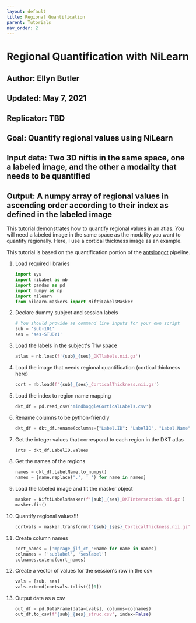 ```yaml
---
layout: default
title: Regional Quantification
parent: Tutorials
nav_order: 2
---
```



# Regional Quantification with NiLearn

## Author: Ellyn Butler

## Updated: May 7, 2021

## Replicator: TBD

## Goal: Quantify regional values using NiLearn

## Input data: Two 3D niftis in the same space, one a labeled image, and the other a modality that needs to be quantified

## Output: A numpy array of regional values in ascending order according to their index as defined in the labeled image

This tutorial demonstrates how to quantify regional values in an atlas. You will need a labeled image in the same space as the modality you want to quantify regionally. Here, I use a cortical thickness image as an example.

This tutorial is based on the quantification portion of the [antslongct](https://github.com/PennBBL/antslongct/blob/main/quantifyROIs.py) pipeline.

1.  Load required libraries

    ```python
    import sys
    import nibabel as nb
    import pandas as pd
    import numpy as np
    import nilearn
    from nilearn.maskers import NiftiLabelsMasker
    ```

2.  Declare dummy subject and session labels

    ```python
    # You should provide as command line inputs for your own script
    sub = 'sub-101'
    ses = 'ses-STUDY1'
    ```

3.  Load the labels in the subject's T1w space

    ```python
    atlas = nb.load(f'{sub}_{ses}_DKTlabels.nii.gz')
    ```


4.  Load the image that needs regional quantification (cortical thickness here)

    ```python
    cort = nb.load(f'{sub}_{ses}_CorticalThickness.nii.gz')
    ```

5.  Load the index to region name mapping

    ```python
    dkt_df = pd.read_csv('mindboggleCorticalLabels.csv')
    ```

6.  Rename columns to be python-friendly

    ```python
    dkt_df = dkt_df.rename(columns={"Label.ID": "LabelID", "Label.Name": "LabelName"})
    ```

7.  Get the integer values that correspond to each region in the DKT atlas

    ```python
    ints = dkt_df.LabelID.values
    ```

8.  Get the names of the regions

    ```python
    names = dkt_df.LabelName.to_numpy()
    names = [name.replace('.', '_') for name in names]
    ```

9.  Load the labeled image and fit the masker object

    ```python
    masker = NiftiLabelsMasker(f'{sub}_{ses}_DKTIntersection.nii.gz')
    masker.fit()
    ```

10. Quantify regional values!!!

    ```python
    cortvals = masker.transform(f'{sub}_{ses}_CorticalThickness.nii.gz')
    ```

11. Create column names

    ```python
    cort_names = ['mprage_jlf_ct_'+name for name in names]
    colnames = ['sublabel', 'seslabel']
    colnames.extend(cort_names)
    ```

12. Create a vector of values for the session's row in the csv

    ```python
    vals = [sub, ses]
    vals.extend(cortvals.tolist()[0])
    ```

13. Output data as a csv

    ```python
    out_df = pd.DataFrame(data=[vals], columns=colnames)
    out_df.to_csv(f'{sub}_{ses}_struc.csv', index=False)
    ```
